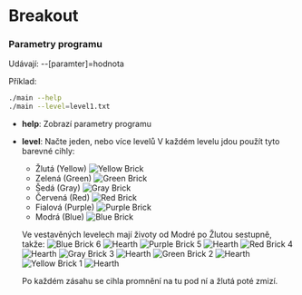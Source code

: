 # Breakout

### Parametry programu
Udávají:
--[paramter]=hodnota

Příklad:
```BASH
./main --help
./main --level=level1.txt
``` 

* **help**:
Zobrazí parametry programu

* **level**:
    Načte jeden, nebo více levelů
    V každém levelu jdou použít tyto barevné cihly:
    * Žlutá (Yellow) ![Yellow Brick](https://upload.patrick115.eu/screenshot/brick_yellow.png)
    * Zelená (Green) ![Green Brick](https://upload.patrick115.eu/screenshot/brick_green.png)
    * Šedá (Gray) ![Gray Brick](https://upload.patrick115.eu/screenshot/brick_gray.png)
    * Červená (Red) ![Red Brick](https://upload.patrick115.eu/screenshot/brick_red.png)
    * Fialová (Purple) ![Purple Brick](https://upload.patrick115.eu/screenshot/brick_purple.png)
    * Modrá (Blue) ![Blue Brick](https://upload.patrick115.eu/screenshot/brick_blue.png)

    Ve vestavěných levelech mají životy od Modré po Žlutou sestupně, takže:
    ![Blue Brick](https://upload.patrick115.eu/screenshot/brick_blue.png) 6 ![Hearth](https://upload.patrick115.eu/screenshot/hearth.png)
    ![Purple Brick](https://upload.patrick115.eu/screenshot/brick_purple.png) 5 ![Hearth](https://upload.patrick115.eu/screenshot/hearth.png)
    ![Red Brick](https://upload.patrick115.eu/screenshot/brick_red.png) 4 ![Hearth](https://upload.patrick115.eu/screenshot/hearth.png)
    ![Gray Brick](https://upload.patrick115.eu/screenshot/brick_gray.png) 3 ![Hearth](https://upload.patrick115.eu/screenshot/hearth.png)
    ![Green Brick](https://upload.patrick115.eu/screenshot/brick_green.png) 2 ![Hearth](https://upload.patrick115.eu/screenshot/hearth.png)
    ![Yellow Brick](https://upload.patrick115.eu/screenshot/brick_yellow.png) 1 ![Hearth](https://upload.patrick115.eu/screenshot/hearth.png)

    Po každém zásahu se cihla promnění na tu pod ní a žlutá poté zmizí.

    

    ```TXT


    ```